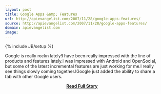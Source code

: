 ```yaml
---
layout: post
title: Google Apps &amp; Features
url: http://apievangelist.com/2007/11/28/google-apps-features/
source: http://apievangelist.com/2007/11/28/google-apps-features/
domain: apievangelist.com
image: 
---
```

{% include JB/setup %}<p>Google is really rockn lately!I have been really impressed with the line of products and features lately.I was impressed with Android and OpenSocial, but some of the latest incremental features are just working for me.I really see things slowly coming together.IGoogle just added the ability to share a tab with other Google users.</p>
<center><p><a href="http://apievangelist.com/2007/11/28/google-apps-features/" style='padding:25px; font-sze:18px; font-weight: bold;'>Read Full Story</a></p></center>
